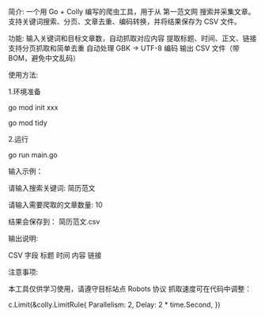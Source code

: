 简介:
一个用 Go + Colly 编写的爬虫工具，用于从 第一范文网 搜索并采集文章。支持关键词搜索、分页、文章去重、编码转换，并将结果保存为 CSV 文件。

功能:
输入关键词和目标文章数，自动抓取对应内容
提取标题、时间、正文、链接
支持分页抓取和简单去重
自动处理 GBK → UTF-8 编码
输出 CSV 文件（带 BOM，避免中文乱码）

使用方法:

1.环境准备

go mod init xxx

go mod tidy

2.运行

go run main.go

输入示例：

请输入搜索关键词: 简历范文

请输入需要爬取的文章数量: 10


结果会保存到：
简历范文.csv

输出说明:

CSV 字段
标题
时间
内容
链接

注意事项:

本工具仅供学习使用，请遵守目标站点 Robots 协议
抓取速度可在代码中调整：

c.Limit(&colly.LimitRule{
    Parallelism: 2,
    Delay: 2 * time.Second,
})
